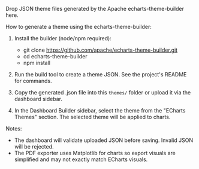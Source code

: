 Drop JSON theme files generated by the Apache echarts-theme-builder here.

How to generate a theme using the echarts-theme-builder:

1. Install the builder (node/npm required):
   - git clone https://github.com/apache/echarts-theme-builder.git
   - cd echarts-theme-builder
   - npm install

2. Run the build tool to create a theme JSON. See the project's README for commands.

3. Copy the generated .json file into this `themes/` folder or upload it via the dashboard sidebar.

4. In the Dashboard Builder sidebar, select the theme from the "ECharts Themes" section. The selected theme will be applied to charts.

Notes:
- The dashboard will validate uploaded JSON before saving. Invalid JSON will be rejected.
- The PDF exporter uses Matplotlib for charts so export visuals are simplified and may not exactly match ECharts visuals.
